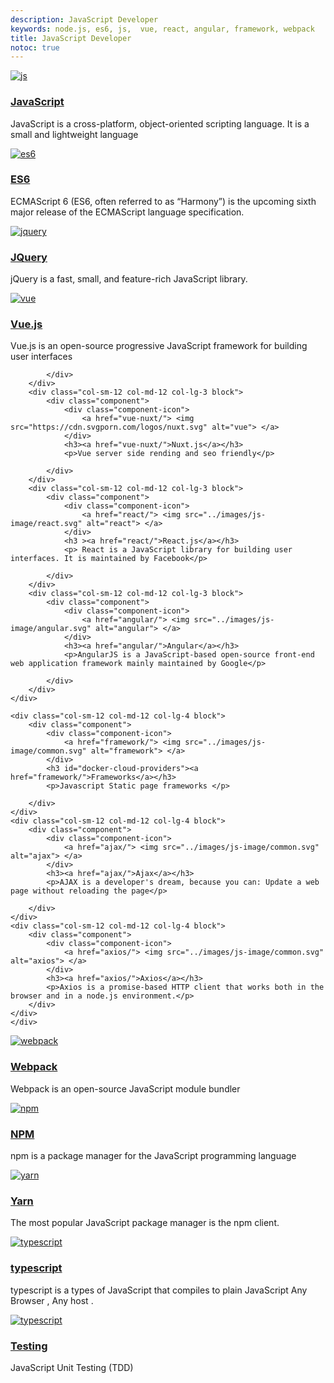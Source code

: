 ```yaml
---
description: JavaScript Developer
keywords: node.js, es6, js,  vue, react, angular, framework, webpack
title: JavaScript Developer
notoc: true
---
```


<div class="component-container">
    <!--start row-->
    <div class="row">
        <div class="col-sm-12 col-md-12 col-lg-4 block">
            <div class="component">
                <div class="component-icon">
                    <a href="/javascript-developer/js/basic/"> <img src="../images/js-image/javascript.svg" alt="js"> </a>
                </div>
                <h3 ><a href="/javascript-developer/js/basic/">JavaScript</a></h3>
                <p>JavaScript is a cross-platform, object-oriented scripting language. It is a small and lightweight language</p>
            </div>
        </div>
        <div class="col-sm-12 col-md-12 col-lg-4 block">
            <div class="component">
                <div class="component-icon">
                    <a href="es/"> <img src="../images/js-image/es6.svg" alt="es6"> </a>
                </div>
                <h3><a href="es/">ES6</a></h3>
                <p>ECMAScript 6 (ES6, often referred to as “Harmony”) is the upcoming sixth major release of the ECMAScript language specification.</p>
            </div>
        </div>
        <div class="col-sm-12 col-md-12 col-lg-4 block">
            <div class="component">
                <div class="component-icon">
                    <a href="jquery/index"> <img src="../images/js-image/jquery.svg" alt="jquery"> </a>
                </div>
                <h3><a href="jquery/index">JQuery</a></h3>
                <p>jQuery is a fast, small, and feature-rich JavaScript library.</p>
            </div>
        </div>
    </div>
</div>

<div class="component-container">
    <!--start row-->
    <div class="row">
        <div class="col-sm-12 col-md-12 col-lg-3 block">
            <div class="component">
                <div class="component-icon">
                    <a href="vue/"> <img src="../images/js-image/vue.svg" alt="vue"> </a>
                </div>
                <h3><a href="vue/">Vue.js</a></h3>
                <p>Vue.js is an open-source progressive JavaScript framework for building user interfaces</p>

            </div>
        </div>
        <div class="col-sm-12 col-md-12 col-lg-3 block">
            <div class="component">
                <div class="component-icon">
                    <a href="vue-nuxt/"> <img src="https://cdn.svgporn.com/logos/nuxt.svg" alt="vue"> </a>
                </div>
                <h3><a href="vue-nuxt/">Nuxt.js</a></h3>
                <p>Vue server side rending and seo friendly</p>

            </div>
        </div>
        <div class="col-sm-12 col-md-12 col-lg-3 block">
            <div class="component">
                <div class="component-icon">
                    <a href="react/"> <img src="../images/js-image/react.svg" alt="react"> </a>
                </div>
                <h3 ><a href="react/">React.js</a></h3>
                <p> React is a JavaScript library for building user interfaces. It is maintained by Facebook</p>

            </div>
        </div>
        <div class="col-sm-12 col-md-12 col-lg-3 block">
            <div class="component">
                <div class="component-icon">
                    <a href="angular/"> <img src="../images/js-image/angular.svg" alt="angular"> </a>
                </div>
                <h3><a href="angular/">Angular</a></h3>
                <p>AngularJS is a JavaScript-based open-source front-end web application framework mainly maintained by Google</p>

            </div>
        </div>
    </div>
</div>



<div class="component-container">
    <!--start row-->
    <div class="row">

    <div class="col-sm-12 col-md-12 col-lg-4 block">
        <div class="component">
            <div class="component-icon">
                <a href="framework/"> <img src="../images/js-image/common.svg" alt="framework"> </a>
            </div>
            <h3 id="docker-cloud-providers"><a href="framework/">Frameworks</a></h3>
            <p>Javascript Static page frameworks </p>

        </div>
    </div>
    <div class="col-sm-12 col-md-12 col-lg-4 block">
        <div class="component">
            <div class="component-icon">
                <a href="ajax/"> <img src="../images/js-image/common.svg" alt="ajax"> </a>
            </div>
            <h3><a href="ajax/">Ajax</a></h3>
            <p>AJAX is a developer's dream, because you can: Update a web page without reloading the page</p>

        </div>
    </div>
    <div class="col-sm-12 col-md-12 col-lg-4 block">
        <div class="component">
            <div class="component-icon">
                <a href="axios/"> <img src="../images/js-image/common.svg" alt="axios"> </a>
            </div>
            <h3><a href="axios/">Axios</a></h3>
            <p>Axios is a promise-based HTTP client that works both in the browser and in a node.js environment.</p>
        </div>
    </div>
    </div>
</div>

<div class="component-container">
    <!--start row-->
    <div class="row">
    <div class="col-sm-12 col-md-12 col-lg-4 block">
        <div class="component">
            <div class="component-icon">
                <a href="webpack/"> <img src="../images/js-image/webpack.svg" alt="webpack"> </a>
            </div>
            <h3 id="docker-cloud-providers"><a href="webpack/">Webpack</a></h3>
            <p>Webpack is an open-source JavaScript module bundler</p>
        </div>
    </div>
    <div class="col-sm-12 col-md-12 col-lg-4 block">
        <div class="component">
            <div class="component-icon">
                <a href="npm/"> <img src="../images/js-image/npm.svg" alt="npm"> </a>
            </div>
            <h3><a href="npm/">NPM</a></h3>
            <p>npm is a package manager for the JavaScript programming language</p>
        </div>
    </div>
    <div class="col-sm-12 col-md-12 col-lg-4 block">
        <div class="component">
            <div class="component-icon">
                <a href="yarn/"> <img src="../images/js-image/yarn.svg" alt="yarn"> </a>
            </div>
            <h3><a href="yarn/">Yarn</a></h3>
            <p>The most popular JavaScript package manager is the npm client.</p>
        </div>
    </div>
    </div>
</div>

<div class="component-container">
    <!--start row-->
    <div class="row">
    <div class="col-sm-12 col-md-12 col-lg-4 block">
        <div class="component">
            <div class="component-icon">
                <a href="typescript/"> <img src="../images/js-image/typescript.svg" alt="typescript"> </a>
            </div>
            <h3><a href="typescript/">typescript</a></h3>
            <p>typescript is a types of JavaScript that compiles to plain JavaScript Any Browser , Any host .</p>
        </div>
    </div>
    <div class="col-sm-12 col-md-12 col-lg-4 block">
        <div class="component">
            <div class="component-icon">
                <a href="testing/"> <img src="../images/js-image/common.svg" alt="typescript"> </a>
            </div>
            <h3><a href="testing/">Testing</a></h3>
            <p>JavaScript Unit Testing (TDD)</p>
        </div>
    </div>
    </div>
</div>
